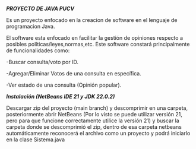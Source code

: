 _**PROYECTO DE JAVA PUCV**_

Es un proyecto enfocado en la creacion de software en el lenguaje de programacion Java. 

El software esta enfocado en facilitar la gestión de opiniones respecto a posibles políticas/leyes,normas,etc. Este software constará principalmente de funcionalidades
como:

-Buscar consulta/voto por ID.


-Agregar/Eliminar Votos de una consulta en específica.


-Ver estado de una consulta (Opinión popular).


_**Instalación (NetBeans IDE 21 y JDK 22.0.2)**_



Descargar zip del proyecto (main branch) y descomprimir en una carpeta, posteriormente abrir NetBeans (Por lo visto se puede utilizar versión 21, pero para que funcione correctamente utilice la versión 21) y buscar la carpeta donde se descomprimió el zip, dentro de esa carpeta netbeans automáticamente reconocerá el archivo como un proyecto y podrá iniciarlo en la clase Sistema.java


